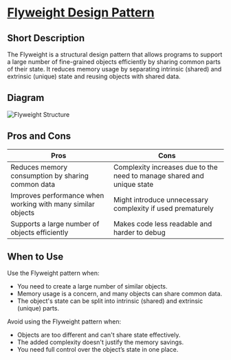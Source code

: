 # [Flyweight Design Pattern](https://refactoring.guru/design-patterns/flyweight)

## Short Description

The Flyweight is a structural design pattern that allows programs to support a large number of fine-grained objects efficiently by sharing common parts of their state. It reduces memory usage by separating intrinsic (shared) and extrinsic (unique) state and reusing objects with shared data.

## Diagram

![Flyweight Structure](https://refactoring.guru/images/patterns/diagrams/flyweight/structure.png)

## Pros and Cons

| Pros                                                                 | Cons                                                                 |
|----------------------------------------------------------------------|----------------------------------------------------------------------|
| Reduces memory consumption by sharing common data                    | Complexity increases due to the need to manage shared and unique state |
| Improves performance when working with many similar objects          | Might introduce unnecessary complexity if used prematurely           |
| Supports a large number of objects efficiently                       | Makes code less readable and harder to debug                        |

## When to Use

Use the Flyweight pattern when:

- You need to create a large number of similar objects.
- Memory usage is a concern, and many objects can share common data.
- The object's state can be split into intrinsic (shared) and extrinsic (unique) parts.

Avoid using the Flyweight pattern when:

- Objects are too different and can't share state effectively.
- The added complexity doesn't justify the memory savings.
- You need full control over the object’s state in one place.
